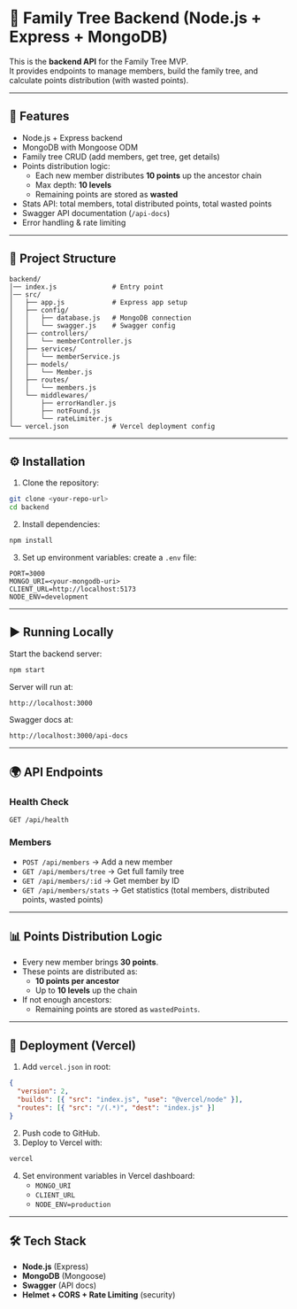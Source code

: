 # 🌳 Family Tree Backend (Node.js + Express + MongoDB)

This is the **backend API** for the Family Tree MVP.  
It provides endpoints to manage members, build the family tree, and calculate points distribution (with wasted points).

---

## 🚀 Features

- Node.js + Express backend
- MongoDB with Mongoose ODM
- Family tree CRUD (add members, get tree, get details)
- Points distribution logic:
  - Each new member distributes **10 points** up the ancestor chain
  - Max depth: **10 levels**
  - Remaining points are stored as **wasted**
- Stats API: total members, total distributed points, total wasted points
- Swagger API documentation (`/api-docs`)
- Error handling & rate limiting

---

## 📂 Project Structure

```
backend/
│── index.js              # Entry point
│── src/
│   ├── app.js            # Express app setup
│   ├── config/
│   │   ├── database.js   # MongoDB connection
│   │   └── swagger.js    # Swagger config
│   ├── controllers/
│   │   └── memberController.js
│   ├── services/
│   │   └── memberService.js
│   ├── models/
│   │   └── Member.js
│   ├── routes/
│   │   └── members.js
│   └── middlewares/
│       ├── errorHandler.js
│       ├── notFound.js
│       └── rateLimiter.js
└── vercel.json           # Vercel deployment config
```

---

## ⚙️ Installation

1. Clone the repository:

```bash
git clone <your-repo-url>
cd backend
```

2. Install dependencies:

```bash
npm install
```

3. Set up environment variables: create a `.env` file:

```env
PORT=3000
MONGO_URI=<your-mongodb-uri>
CLIENT_URL=http://localhost:5173
NODE_ENV=development
```

---

## ▶️ Running Locally

Start the backend server:

```bash
npm start
```

Server will run at:

```
http://localhost:3000
```

Swagger docs at:

```
http://localhost:3000/api-docs
```

---

## 🌍 API Endpoints

### Health Check

```
GET /api/health
```

### Members

- `POST /api/members` → Add a new member
- `GET /api/members/tree` → Get full family tree
- `GET /api/members/:id` → Get member by ID
- `GET /api/members/stats` → Get statistics (total members, distributed points, wasted points)

---

## 📊 Points Distribution Logic

- Every new member brings **30 points**.
- These points are distributed as:
  - **10 points per ancestor**
  - Up to **10 levels** up the chain
- If not enough ancestors:
  - Remaining points are stored as `wastedPoints`.

---

## 🚀 Deployment (Vercel)

1. Add `vercel.json` in root:

```json
{
  "version": 2,
  "builds": [{ "src": "index.js", "use": "@vercel/node" }],
  "routes": [{ "src": "/(.*)", "dest": "index.js" }]
}
```

2. Push code to GitHub.
3. Deploy to Vercel with:

```bash
vercel
```

4. Set environment variables in Vercel dashboard:
   - `MONGO_URI`
   - `CLIENT_URL`
   - `NODE_ENV=production`

---

## 🛠️ Tech Stack

- **Node.js** (Express)
- **MongoDB** (Mongoose)
- **Swagger** (API docs)
- **Helmet + CORS + Rate Limiting** (security)
